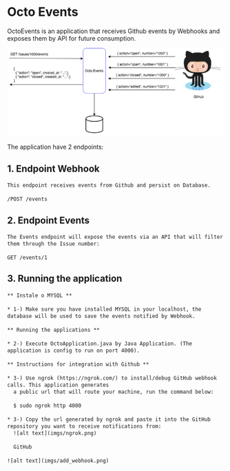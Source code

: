 # Octo Events

OctoEvents is an application that receives Github events by Webhooks and exposes them by API for future consumption.

![alt text](imgs/octo_events.png)

The application have 2 endpoints:

## 1. Endpoint Webhook
```
This endpoint receives events from Github and persist on Database.

/POST /events
```

## 2. Endpoint Events
```
The Events endpoint will expose the events via an API that will filter them through the Issue number:

GET /events/1
```

## 3. Running the application
```
** Instale o MYSQL **

* 1-) Make sure you have installed MYSQL in your localhost, the database will be used to save the events notified by Webhook.

** Running the applications **

* 2-) Execute OctoApplication.java by Java Application. (The application is config to run on port 4000).

** Instructions for integration with Github **

* 3-) Use ngrok (https://ngrok.com/) to install/debug GitHub webhook calls. This application generates
  a public url that will route your machine, run the command below:

  $ sudo ngrok http 4000

* 3-) Copy the url generated by ngrok and paste it into the GitHub repository you want to receive notifications from:
  ![alt text](imgs/ngrok.png)

  GitHub

![alt text](imgs/add_webhook.png)
 
```
